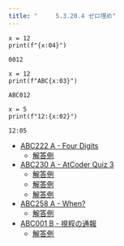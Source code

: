 ```yaml
---
title: "　　　5.3.20.4 ゼロ埋め"
---
```


```python:サンプルコード
x = 12
print(f"{x:04}")
```

```text:実行結果
0012
```

```python:サンプルコード
x = 12
print(f"ABC{x:03}")
```

```text:実行結果
ABC012
```

```python:サンプルコード
x = 5
print(f"12:{x:02}")
```

```text:実行結果
12:05
```

- [ABC222 A - Four Digits](https://atcoder.jp/contests/abc222/tasks/abc222_a)
    - [解答例](https://atcoder.jp/contests/abc222/submissions/35652550)
- [ABC230 A - AtCoder Quiz 3](https://atcoder.jp/contests/abc230/tasks/abc230_a)
    - [解答例](https://atcoder.jp/contests/abc230/submissions/35652457)
    - [解答例](https://atcoder.jp/contests/abc230/submissions/35652433)
    - [解答例](https://atcoder.jp/contests/abc230/submissions/27871759)
- [ABC258 A - When?](https://atcoder.jp/contests/abc258/tasks/abc258_a)
    - [解答例](https://atcoder.jp/contests/abc258/submissions/35652514)
- [ABC001 B - 視程の通報](https://atcoder.jp/contests/abc001/tasks/abc001_2)
    - [解答例](https://atcoder.jp/contests/abc001/submissions/35652711)